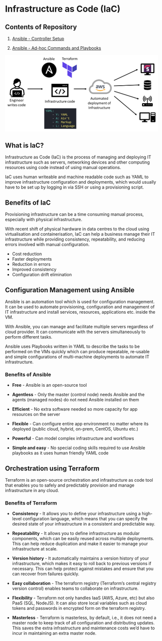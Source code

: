 # Infrastructure as Code (IaC)

## Contents of Repository

   1. [Ansible - Controller Setup](https://github.com/bradley-woods/tech230-iac/blob/main/ansible-controller-setup.md)

   2. [Ansible - Ad-hoc Commands and Playbooks](https://github.com/bradley-woods/tech230-iac/blob/main/ansible-adhoc-and-playbook.md)

![IaC Diagram](images/iac-diagram.png)

## What is IaC?

Infrastructure as Code (IaC) is the process of managing and deploying IT infrastructure such as servers, networking devices and other computing resources using code instead of using manual operations.

IaC uses human writeable and machine readable code such as YAML to improve infrastructure configuration and deployments, which would usually have to be set up by logging in via SSH or using a provisioning script.

## Benefits of IaC

Provisioning infrastructure can be a time consuming manual process, especially with physical infrastructure.

With recent shift of physical hardware in data centres to the cloud using virtualisation and containerisation, IaC can help a business manage their IT infrastructure while providing consistency, repeatability, and reducing errors involved with manual configuration.

- Cost reduction
- Faster deployments
- Reduction in errors
- Improved consistency
- Configuration drift elimination

## Configuration Management using Ansible

Ansible is an automation tool which is used for configuration management. It can be used to automate provisioning, configuration and management of IT infrastructure and install services, resources, applications etc. inside the VM.

With Ansible, you can manage and facilitate multiple servers regardless of cloud provider. It can communicate with the servers simultaneously to perform different tasks.

Ansible uses Playbooks written in YAML to describe the tasks to be performed on the VMs quickly which can produce repeatable, re-usable and simple configurations of multi-machine deployments to automate IT infrastructure.

### Benefits of Ansible

- **Free** - Ansible is an open-source tool

- **Agentless** - Only the master (control node) needs Ansible and the agents (managed nodes) do not need Ansible installed on them

- **Efficient** - No extra software needed so more capacity for app resources on the server

- **Flexible** - Can configure entire app environment no matter where its deployed (public cloud, hybrid, on-prem, CentOS, Ubuntu etc.)

- **Powerful** - Can model complex infrastructure and workflows

- **Simple and easy** - No special coding skills required to use Ansible playbooks as it uses human friendly YAML code

## Orchestration using Terraform

Terraform is an open-source orchestration and infrastructure as code tool that enables you to safely and predictably provision and manage infrastructure in any cloud.

### Benefits of Terraform

- **Consistency** - It allows you to define your infrastructure using a high-level configuration language, which means that you can specify the desired state of your infrastructure in a consistent and predictable way.

- **Repeatability** - It allows you to define infrastructure as modular components, which can be easily reused across multiple deployments. This can help reduce duplication and make it easier to manage your infrastructure at scale.

- **Version history** - It automatically maintains a version history of your infrastructure, which makes it easy to roll back to previous versions if necessary. This can help protect against mistakes and ensure that you can recover from failures quickly.

- **Easy collaboration** - The terraform registry (Terraform’s central registry version control) enables teams to collaborate on infrastructure.

- **Flexibility** - Terraform not only handles IaaS (AWS, Azure, etc) but also PaaS (SQL, NodeJS). It can also store local variables such as cloud tokens and passwords in encrypted form on the terraform registry.

- **Masterless** - Terraform is masterless, by default, i.e., it does not need a master node to keep track of all configuration and distributing updates. This saves the extra infrastructure and maintenance costs we’d have to incur in maintaining an extra master node.
